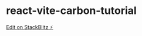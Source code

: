 # react-vite-carbon-tutorial

[Edit on StackBlitz ⚡️](https://stackblitz.com/edit/vitejs-vite-hwcyqs)